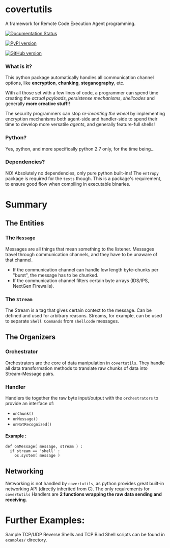 # covertutils
A framework for Remote Code Execution Agent programming.

[![Documentation Status](https://readthedocs.org/projects/covertutils/badge/?version=latest)](http://covertutils.readthedocs.io/en/latest/?badge=latest)
  
[![PyPI version](https://badge.fury.io/py/covertutils.svg)](https://pypi.python.org/pypi/covertutils)         
  
[![GitHub version](https://badge.fury.io/gh/operatorequals%2Fcovertutils.svg)](https://github.com%2Foperatorequals%2Fcovertutils)


### What is it?
This python package automatically handles all communication channel options, like **encryption**, **chunking**, **steganography**, etc.

With all those set with a few lines of code, a programmer can spend time creating the *actual payloads*, *persistense mechanisms*, *shellcodes* and generally **more creative stuff!**!

The security programmers can stop *re-inventing the wheel* by implementing encryption mechanisms both agent-side and handler-side to spend their time to develop more versatile *agents*, and generally feature-full shells!

### Python?
Yes, python, and more specifically python 2.7 only, for the time being...


### Dependencies?
NO! Absolutely no dependencies, only pure python built-ins! The `entropy` package is required for the `tests` though.
This is a package's requirement, to ensure good flow when compiling in executable binaries.


# Summary

## The Entities

### The `Message`
Messages are all things that mean something to the listener. Messages travel through communication channels, and they have to be unaware of that channel.
 *  If the communication channel can handle low length byte-chunks per "burst", the message has to be chunked.
 *  If the communication channel filters certain byte arrays (IDS/IPS, NextGen Firewalls).
 

### The `Stream`
The Stream is a tag that gives certain context to the message. Can be defined and used for arbitrary reasons. Streams, for example, can be used to separate `Shell Commands` from `shellcode` messages.

## The Organizers

### Orchestrator
Orchestrators are the core of data manipulation in `covertutils`. They handle all data transformation methods to translate raw chunks of data into Stream-Message pairs.

### Handler
Handlers tie together the raw byte input/output with the `orchestrators` to provide an interface of:
* `onChunk()`
* `onMessage()`
* `onNotRecognized()`
#### Example :
```
def onMessage( message, stream ) :
  if stream == 'shell' :
    os.system( message )
```

## Networking
Networking is not handled by `covertutils`, as python provides great built-in networking API (directly inherited from C). The only requirements for `covertutils` Handlers are **2 functions wrapping the raw data sending and receiving**.
 

# Further Examples:
Sample TCP/UDP Reverse Shells and TCP Bind Shell scripts can be found in `examples/` directory.
